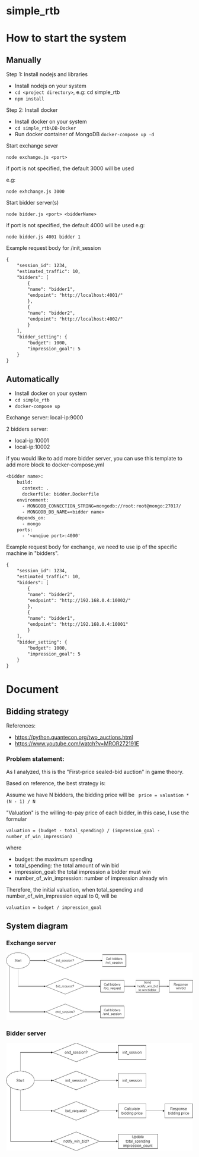 # simple_rtb

# How to start the system

## Manually

Step 1: Install nodejs and libraries

- Install nodejs on your system
- ```cd <project directory>```, e.g: cd simple_rtb
- ```npm install```

Step 2: Install docker
- Install docker on your system
- ```cd simple_rtb\DB-Docker```
- Run docker container of MongoDB ```docker-compose up -d```

Start exchange sever

```
node exchange.js <port>
```

if port is not specified, the default 3000 will be used

e.g:

```
node exhchange.js 3000
```

Start bidder server(s)

```
node bidder.js <port> <bidderName>
```

if port is not specified, the default 4000 will be used
e.g:

```
node bidder.js 4001 bidder 1
```

Example request body for /init_session

```
{
    "session_id": 1234,
    "estimated_traffic": 10,
    "bidders": [
        {
        "name": "bidder1",
        "endpoint": "http://localhost:4001/"
        },
        {
        "name": "bidder2",
        "endpoint": "http://localhost:4002/"
        }
    ],
    "bidder_setting": {
        "budget": 1000,
        "impression_goal": 5
    }
}
```

## Automatically

- Install docker on your system
- ```cd simple_rtb```
- ```docker-compose up```
  
Exchange server: local-ip:9000

2 bidders server:
- local-ip:10001
- local-ip:10002
  
if you would like to add more bidder server, you can use this template to add more block to docker-compose.yml

```
<bidder name>:
    build:
      context: .
      dockerfile: bidder.Dockerfile
    environment:
      - MONGODB_CONNECTION_STRING=mongodb://root:root@mongo:27017/
      - MONGODB_DB_NAME=<bidder name>
    depends_on:
      - mongo
    ports:
      - '<unqiue port>:4000'
```

Example request body for exchange, we need to use ip of the specific machine in "bidders".

```
{
    "session_id": 1234,
    "estimated_traffic": 10,
    "bidders": [
        {
        "name": "bidder2",
        "endpoint": "http://192.168.0.4:10002/"
        },
        {
        "name": "bidder1",
        "endpoint": "http://192.168.0.4:10001"
        }
    ],
    "bidder_setting": {
        "budget": 1000,
        "impression_goal": 5
    }
}
```

# Document

## Bidding strategy

References:
- https://python.quantecon.org/two_auctions.html
- https://www.youtube.com/watch?v=MROR272191E

### Problem statement:

As I analyzed, this is the "First-price sealed-bid auction" in game theory.

Based on reference, the best strategy is:

Assume we have N bidders, the bidding price will be ``` price = valuation * (N - 1) / N```

"Valuation" is the willing-to-pay price of each bidder, in this case, I use the formular

```
valuation = (budget - total_spending) / (impression_goal - number_of_win_impression)
```

where

- budget: the maximum spending
- total_spending: the total amount of win bid
- impression_goal: the total impression a bidder must win
- number_of_win_impression: number of impression already win

Therefore, the initial valuation, when total_spending and number_of_win_impression equal to 0, will be

```
valuation = budget / impression_goal
```

## System diagram

### Exchange server

![](images/exchange.png)

### Bidder server

![](images/bidder.png)